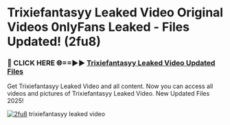 # Trixiefantasyy Leaked Video Original Videos 0nlyFans Leaked - Files Updated! (2fu8)

<h3>🔴 CLICK HERE 🌐==►► <a href="https://tinyurl.com/4seja8ks" rel="nofollow">Trixiefantasyy Leaked Video Updated Files</a></h3>

Get Trixiefantasyy Leaked Video and all content. Now you can access all videos and pictures of Trixiefantasyy Leaked Video. New Updated Files 2025!

[![2fu8](https://i.imgur.com/EWjZXRe.gif)](https://tinyurl.com/4seja8ks)
trixiefantasyy leaked video